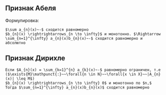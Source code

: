 ## Признак Абеля
Формулировка: 
```spoiler-markdown
$\sum a_{n}(x)~-$ сходится равномерно
$b_{n}(x) \rightrightarrows_{n \to \infty}$ и монотонно. $\Rightarrow \sum_{n=1}^{\infty} a_{n}(x)b_{n}(x)~-$ сходится равномерно и абсолютно
```
## Признак Дирихле
```spoiler-markdown
Если $A_{n}(x) = \sum_{k=1}^{n} a_{k}(x)~-$ равномерно ограничен, т.е
($\exists{M}\mathpunct{:}~~\forall{n \in N}~~\forall{x \in X}~~|A_{n}(x)| \leq M$)
$b_{n}(x) \rightrightarrows_{n \to \infty} 0$ и монотонно по $n,$
Тогда $\sum_{n=1}^{\infty} a_{n}(x)b_{n}(x)$ сходится равномерно
```


